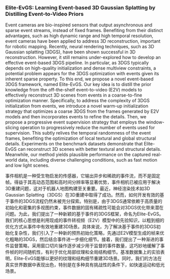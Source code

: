 ### Elite-EvGS: Learning Event-based 3D Gaussian Splatting by Distilling Event-to-Video Priors

Event cameras are bio-inspired sensors that output asynchronous and sparse event streams, instead of fixed frames. Benefiting from their distinct advantages, such as high dynamic range and high temporal resolution, event cameras have been applied to address 3D reconstruction, important for robotic mapping. Recently, neural rendering techniques, such as 3D Gaussian splatting (3DGS), have been shown successful in 3D reconstruction. However, it still remains under-explored how to develop an effective event-based 3DGS pipeline. In particular, as 3DGS typically depends on high-quality initialization and dense multiview constraints, a potential problem appears for the 3DGS optimization with events given its inherent sparse property. To this end, we propose a novel event-based 3DGS framework, named Elite-EvGS. Our key idea is to distill the prior knowledge from the off-the-shelf event-to-video (E2V) models to effectively reconstruct 3D scenes from events in a coarse-to-fine optimization manner. Specifically, to address the complexity of 3DGS initialization from events, we introduce a novel warm-up initialization strategy that optimizes a coarse 3DGS from the frames generated by E2V models and then incorporates events to refine the details. Then, we propose a progressive event supervision strategy that employs the window-slicing operation to progressively reduce the number of events used for supervision. This subtly relives the temporal randomness of the event frames, benefiting the optimization of local textural and global structural details. Experiments on the benchmark datasets demonstrate that Elite-EvGS can reconstruct 3D scenes with better textural and structural details. Meanwhile, our method yields plausible performance on the captured real-world data, including diverse challenging conditions, such as fast motion and low light scenes.

事件相机是一种受生物启发的传感器，它输出异步和稀疏的事件流，而不是固定帧。得益于其高动态范围和高时间分辨率等显著优势，事件相机已被应用于解决3D重建问题，这对于机器人地图构建至关重要。最近，神经渲染技术如3D Gaussian Splatting（3DGS）在3D重建中取得了成功。然而，如何开发有效的基于事件的3DGS流程仍然未被充分探索。特别是，由于3DGS通常依赖于高质量的初始化和密集的多视图约束，事件数据的固有稀疏性可能会对3DGS优化带来潜在问题。为此，我们提出了一种新颖的基于事件的3DGS框架，命名为Elite-EvGS。我们的核心思想是利用现成的事件转视频（E2V）模型中的先验知识，以粗到细的优化方式从事件中有效地重建3D场景。具体来说，为了解决基于事件的3DGS初始化复杂性，我们引入了一种新的预热初始化策略，先通过E2V模型生成的帧来优化粗略的3DGS，然后结合事件进一步细化细节。接着，我们提出了一种渐进的事件监督策略，采用窗口切片操作逐步减少用于监督的事件数量，这巧妙地缓解了事件帧的时间随机性，有利于优化局部纹理和全局结构细节。基准数据集上的实验表明，Elite-EvGS能够以更好的纹理和结构细节重建3D场景。同时，我们的方法在真实世界数据中表现出色，特别是在多种具有挑战性的条件下，如快速运动和低光场景。
